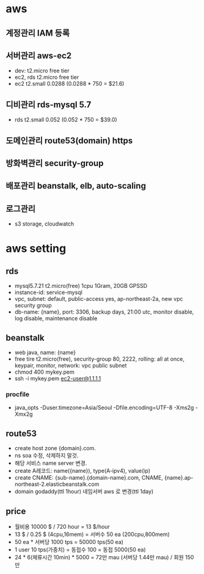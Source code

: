 # aws

<!--
description = 정리자료
tag = programming, system, aws
-->

## 계정관리 IAM 등록

## 서버관리 aws-ec2
- dev: t2.micro free tier
- ec2, rds t2.micro free tier
- ec2 t2.small 0.0288 (0.0288 * 750 = $21.6)

## 디비관리 rds-mysql 5.7
- rds t2.small 0.052 (0.052 * 750 = $39.0)

## 도메인관리 route53(domain) https

## 방화벽관리 security-group

## 배포관리 beanstalk, elb, auto-scaling

## 로그관리
- s3 storage, cloudwatch


# aws setting

## rds
- mysql5.7.21 t2.micro(free) 1cpu 1Gram, 20GB GPSSD
- instance-id: service-mysql 
- vpc, subnet: default, public-access yes, ap-northeast-2a, new vpc security group
- db-name: {name}, port: 3306, backup days, 21:00 utc, monitor disable, log disable, maintenance disable

## beanstalk
- web java, name: {name}
- free tire t2.micro(free), security-group 80, 2222, rolling: all at once, keypair, monitor, network: vpc public subnet
- chmod 400 mykey.pem
- ssh -i mykey.pem ec2-user@1.1.1.1

### procfile
- java_opts -Duser.timezone=Asia/Seoul -Dfile.encoding=UTF-8 -Xms2g -Xmx2g

## route53
- create host zone {domain}.com.
- ns soa 수정, 삭제하지 말것.
- 해당 서비스 name server 변경.
- create A레코드: name({name}), type(A-ipv4), value(ip)
- create CNAME: {sub-name}.{domain-name}.com, CNAME, {name}.ap-northeast-2.elasticbeanstalk.com
- domain godaddy(ttl 1hour) 네임서버 aws 로 변경(ttl 1day) 

## price
- 월비용 10000 $ / 720 hour = 13 $/hour
- 13 $ / 0.25 $ (4cpu,16mem) = 서버수 50 ea (200cpu,800mem)
- 50 ea * 서버당 1000 tps = 50000 tps(50 ea)
- 1 user 10 tps(가중치) = 동접수 100 = 동접 5000(50 ea)
- 24 * 6(체류시간 10min) * 5000 =  72만 mau (서버당 1.44만 mau) / 회원 150만
